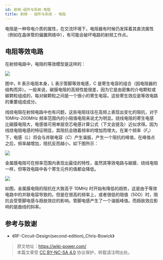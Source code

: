 ```yaml
---
id: 射频-组件与系统-电阻
title: 射频 - 组件与系统 - 电阻
---
```


电阻是一种导电介质的属性，在交流环境下，电阻器有时候仍发挥着其直流属性（例如在晶体管的偏置网络中），有可能会破坏电路的射频工作点。

## 电阻等效电路

在射频电路中，电阻的等效模型是这样的：

![](https://wiki-media-1253965369.cos.ap-guangzhou.myqcloud.com/img/20220408173626.png)

图中，R 表示电阻本身，L 表示管脚等效电感，C 是寄生电容的组合（因电阻器的结构而异）。一般来说，碳膜电阻的高频性能很差，因为它是由密集的介电颗粒或碳颗粒组成的，每对碳颗粒之间是一个很小的寄生电容。这些寄生效应是等效电路的重要组成成分。

线绕电阻在射频电路中也有问题，这些电阻往往在高频上表现出变化的阻抗，对于 10MHz-200MHz 频率范围内的小阻值电阻来说尤为明显。绕线电阻的寄生电感比碳膜电阻大，电感值可用单层空芯电感计算公式（下文会提及）近似求得。因为线绕电阻电感的特征明显，其阻抗会随着频率的增加而增大。在某个频率（$F_r$）下，电感（$L$）将会与并联电容（$C$）产生谐振，产生一个阻抗的峰值，在峰值点之后，频率越增加，阻抗反而越小，如下图所示：

![](https://wiki-media-1253965369.cos.ap-guangzhou.myqcloud.com/img/20220411135204.png)

金属膜电阻可在频率范围内表现出最佳的特性，虽然其等效电路与碳膜、绕线电阻一样，但等效电路中各个寄生元件的值都会降低。

![](https://wiki-media-1253965369.cos.ap-guangzhou.myqcloud.com/img/20220411135807.png)

如图，金属膜电阻的阻抗在大致高于 10MHz 时开始有降低的趋势，这是由于等效电路中的并联电容导致的。但是在很高的频率上，或者很低的阻值（50Ω）时，阻抗会受管脚电感与趋肤效应的影响。管脚电感产生了一个谐振峰值。而趋肤效应影响的是曲线的斜率。

## 参考与致谢

- 《RF-Circuit-Design(second-edition)\_Chris-Bowick》

> 原文地址：<https://wiki-power.com/>  
> 本篇文章受 [CC BY-NC-SA 4.0](https://creativecommons.org/licenses/by/4.0/deed.zh) 协议保护，转载请注明出处。
